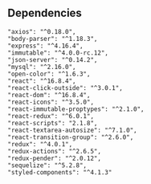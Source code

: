 ## Dependencies
    "axios": "^0.18.0",
    "body-parser": "^1.18.3",
    "express": "^4.16.4",
    "immutable": "^4.0.0-rc.12",
    "json-server": "^0.14.2",
    "mysql": "^2.16.0",
    "open-color": "^1.6.3",
    "react": "^16.8.4",
    "react-click-outside": "^3.0.1",
    "react-dom": "^16.8.4",
    "react-icons": "^3.5.0",
    "react-immutable-proptypes": "^2.1.0",
    "react-redux": "^6.0.1",
    "react-scripts": "2.1.8",
    "react-textarea-autosize": "^7.1.0",
    "react-transition-group": "^2.6.0",
    "redux": "^4.0.1",
    "redux-actions": "^2.6.5",
    "redux-pender": "^2.0.12",
    "sequelize": "^5.2.8",
    "styled-components": "^4.1.3"
